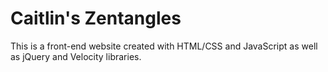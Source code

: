 # Caitlin's Zentangles

This is a front-end website created with HTML/CSS and JavaScript as well as jQuery and Velocity libraries.
